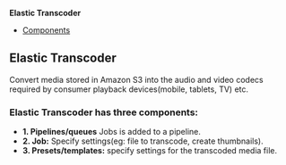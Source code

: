 **Elastic Transcoder**
- [Components](#c)

## Elastic Transcoder
Convert media stored in Amazon S3 into the audio and video codecs required by consumer playback devices(mobile, tablets, TV) etc.

<a name=c></a>
### Elastic Transcoder has three components:
- **1. Pipelines/queues** Jobs is added to a pipeline.
- **2. Job:** Specify settings(eg: file to transcode, create thumbnails).
- **3. Presets/templates:** specify settings for the transcoded media file.
